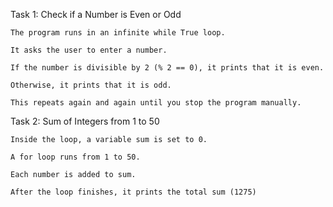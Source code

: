 Task 1: Check if a Number is Even or Odd

    The program runs in an infinite while True loop.

    It asks the user to enter a number.

    If the number is divisible by 2 (% 2 == 0), it prints that it is even.

    Otherwise, it prints that it is odd.

    This repeats again and again until you stop the program manually.
    

Task 2: Sum of Integers from 1 to 50

    Inside the loop, a variable sum is set to 0.

    A for loop runs from 1 to 50.

    Each number is added to sum.

    After the loop finishes, it prints the total sum (1275)